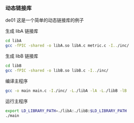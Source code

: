 ### 动态链接库
de01 这是一个简单的动态链接库的例子

生成 libA 链接库
```bash
cd libA
gcc -fPIC -shared -o libA.so libA.c metric.c -I../inc/ 
```

生成 libB 链接库
```bash
cd libB
gcc -fPIC -shared -o libB.so libB.c -I../inc/
```

编译主程序
```bash
gcc -o main main.c -I./inc/ -L./libA -lA -L./libB -lB
```

运行主程序
```bash
export LD_LIBRARY_PATH=./libA:./libB:$LD_LIBRARY_PATH
./main
```
